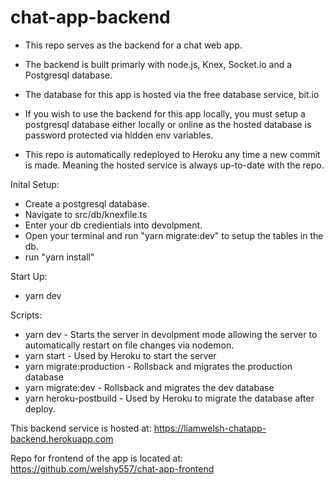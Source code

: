 # chat-app-backend

- This repo serves as the backend for a chat web app. 

- The backend is built primarly with node.js, Knex, Socket.io and a Postgresql database.

- The database for this app is hosted via the free database service, bit.io

- If you wish to use the backend for this app locally, you must setup a postgresql database either locally or online 
  as the hosted database is password protected via hidden env variables.
 
- This repo is automatically redeployed to Heroku any time a new commit is made. Meaning the hosted service is always up-to-date with the repo.

Inital Setup:
- Create a postgresql database.
- Navigate to src/db/knexfile.ts
- Enter your db credientials into devolpment.
- Open your terminal and run "yarn migrate:dev" to setup the tables in the db.
- run "yarn install"

Start Up:
- yarn dev

Scripts:
- yarn dev - Starts the server in devolpment mode allowing the server to automatically restart on file changes via nodemon.
- yarn start - Used by Heroku to start the server
- yarn migrate:production - Rollsback and migrates the production database
- yarn migrate:dev - Rollsback and migrates the dev database
- yarn heroku-postbuild - Used by Heroku to migrate the database after deploy.


This backend service is hosted at: https://liamwelsh-chatapp-backend.herokuapp.com

Repo for frontend of the app is located at: https://github.com/welshy557/chat-app-frontend

